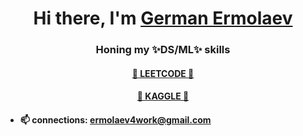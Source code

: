 <h1 align="center">Hi there, I'm <a href="https://www.linkedin.com/in/fful/" target="_blank">German Ermolaev</a> </h1>
<h3 align="center">Honing my ✨DS/ML✨ skills</h3>
<h4 align="center"><a href="https://leetcode.com/Fful/" target="_blank">💫 LEETCODE 💫</a> <h4>
<h4 align="center"><a href="https://www.kaggle.com/ermolaevgerman/" target="_blank">🚀 KAGGLE 🚀</a> <h4>


  
- 📫 connections: ermolaev4work@gmail.com


<!---
Fful/Fful is a ✨ special ✨ repository because its `README.md` (this file) appears on your GitHub profile.
You can click the Preview link to take a look at your changes.
--->
